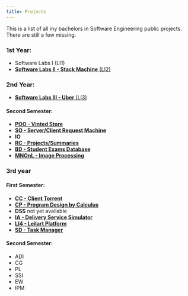 ```yaml
---
title: Projects
---
```


This is a list of all my bachelors in Software Engineering public projects.
There are still a few missing.

### 1st Year:

- Software Labs I (LI1)
- [**Software Labs II - Stack Machine** (LI2) ](https://github.com/JulioJPinto/li2-project)

### 2nd Year:

- [**Software Labs III - Uber** (LI3)](https://github.com/JulioJPinto/li3-project)
#### Second Semester:
- [**POO - Vinted Store**](https://github.com/JulioJPinto/POO-Project)  
- [**SO - Server/Client Request Machine**](https://github.com/JulioJPinto/SO-project)
- **IO** 
- [**RC - Projects/Summaries**](https://github.com/JulioJPinto/RC-projects) 
- [**BD - Student Exams Database**](https://github.com/JulioJPinto/BD-Project)
- [**MNOnL - Image Processing**](https://github.com/JulioJPinto/MNOnL-project)

### 3rd year
#### First Semester:
- [**CC - Client Torrent**](https://github.com/JulioJPinto/CC-Project)
- [**CP - Program Design by Calculus**](https://github.com/JulioJPinto/CP-Project)
- **DSS** not yet available
- [**IA - Delivery Service Simulator**](https://github.com/JulioJPinto/IA-Project)
- [**LI4 - Leilart Platform**](https://github.com/JulioJPinto/LI4-Project)
- [**SD - Task Manager**](https://github.com/JulioJPinto/SD-Project)

#### Second Semester:
- ADI
- CG
- PL
- SSI
- EW
- IPM